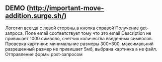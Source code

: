 ## DEMO (http://important-move-addition.surge.sh/)




Логотип всегда с левой стороны,а кнопка справой
Получение get-запроса.
Поле email соответствует тому что это email
Description не привишает 1000 символо, счетчик количества введенных символов.
Проверка картинки: минимальние размеры 300*300, максимальний разрешенный размер не привишает 5мб, выбрана картинка а не файл.
Отправление формы post-запросом
